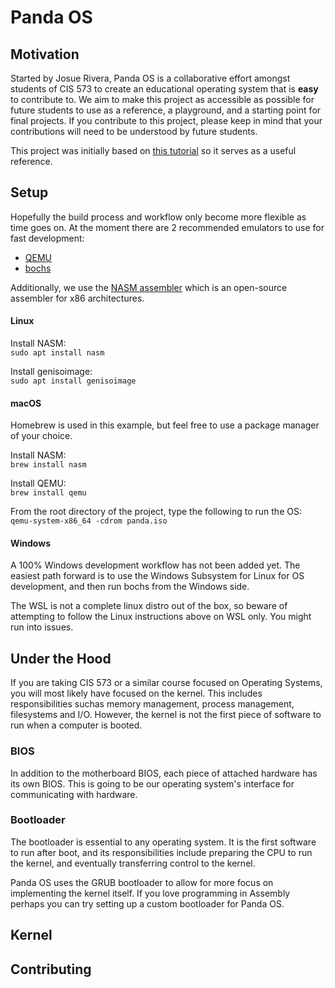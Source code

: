 # Panda OS
## Motivation
Started by Josue Rivera, Panda OS is a collaborative effort amongst students of CIS 573 to create an educational operating system that is **easy** to contribute to. We aim to make 
this project as accessible as possible for future students to use as a reference, 
a playground, and a starting point for final projects. If you contribute to this project, please keep in mind that your contributions will need to be understood by future students.

This project was initially based on [this tutorial](https://web.archive.org/web/20160408171631/http://www.jamesmolloy.co.uk/tutorial_html/1.-Environment%20setup.html) so it serves as a useful reference.

## Setup

Hopefully the build process and workflow only become more flexible as time goes on. 
At the moment there are 2 recommended emulators to use for fast development:
- [QEMU](https://www.qemu.org/)
- [bochs](http://bochs.sourceforge.net/)

Additionally, we use the [NASM assembler](https://www.nasm.us/xdoc/2.15.05/html/nasmdoc1.html#section-1.1) 
which is an open-source assembler for x86 architectures. 

#### Linux

Install NASM:\
`sudo apt install nasm`

Install genisoimage:\
`sudo apt install genisoimage`

#### macOS

Homebrew is used in this example, but feel free to use a package manager of your choice.

Install NASM:\
`brew install nasm`

Install QEMU:\
`brew install qemu`

From the root directory of the project, type the following to run the OS:\
`qemu-system-x86_64 -cdrom panda.iso`

#### Windows

A 100% Windows development workflow has not been added yet. The easiest path forward 
is to use the Windows Subsystem for Linux for OS development, and then run bochs from the Windows side. 

The WSL is not a complete linux distro out of the box, so beware of attempting to follow the Linux 
instructions above on WSL only. You might run into issues.

## Under the Hood
If you are taking CIS 573 or a similar course focused on Operating Systems, you will most likely have focused on the kernel. This includes responsibilities suchas memory management, process management, filesystems and I/O. However, the kernel is not the first piece of software to run when a computer is booted. 

### BIOS
In addition to the motherboard BIOS, each piece of attached hardware has its own BIOS. This is going to be our operating system's interface for communicating with hardware. 

### Bootloader
The bootloader is essential to any operating system. It is the first software to run after boot, and its responsibilities include preparing the CPU to run the kernel, and eventually transferring control to the kernel. 

Panda OS uses the GRUB bootloader to allow for more focus on implementing the kernel itself. If you love programming in Assembly perhaps you can try setting up a custom bootloader for Panda OS.

## Kernel


## Contributing

